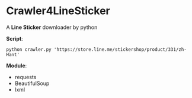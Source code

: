 # Crawler4LineSticker

A **Line Sticker** downloader by python

**Script**:

	python crawler.py 'https://store.line.me/stickershop/product/331/zh-Hant'

**Module**:

- requests
- BeautifulSoup
- lxml
